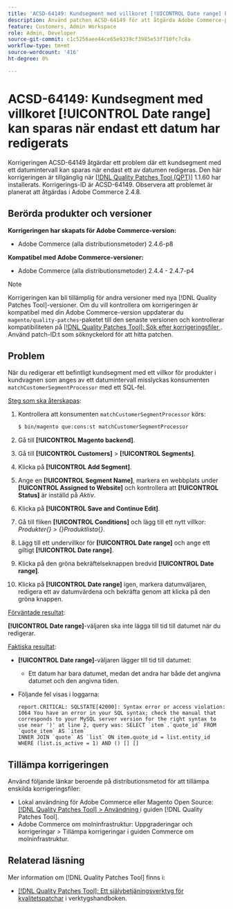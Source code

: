 ```yaml
---
title: 'ACSD-64149: Kundsegment med villkoret [!UICONTROL Date range] kan sparas när endast ett datum har redigerats'
description: Använd patchen ACSD-64149 för att åtgärda Adobe Commerce-problemet där kundsegment med ett **[!UICONTROL Date range]**-villkor kan sparas när endast ett av datumen redigeras.
feature: Customers, Admin Workspace
role: Admin, Developer
source-git-commit: c1c5256aee44ce65e9339cf3985e53f710fc7c8a
workflow-type: tm+mt
source-wordcount: '416'
ht-degree: 0%

---
```



# ACSD-64149: Kundsegment med villkoret [!UICONTROL Date range] kan sparas när endast ett datum har redigerats

Korrigeringen ACSD-64149 åtgärdar ett problem där ett kundsegment med ett datumintervall kan sparas när endast ett av datumen redigeras. Den här korrigeringen är tillgänglig när [[!DNL Quality Patches Tool (QPT)]](/help/tools/quality-patches-tool/quality-patches-tool-to-self-serve-quality-patches.md) 1.1.60 har installerats. Korrigerings-ID är ACSD-64149. Observera att problemet är planerat att åtgärdas i Adobe Commerce 2.4.8.

## Berörda produkter och versioner

**Korrigeringen har skapats för Adobe Commerce-version:**

* Adobe Commerce (alla distributionsmetoder) 2.4.6-p8

**Kompatibel med Adobe Commerce-versioner:**

* Adobe Commerce (alla distributionsmetoder) 2.4.4 - 2.4.7-p4

>[!NOTE]
>
>Korrigeringen kan bli tillämplig för andra versioner med nya [!DNL Quality Patches Tool]-versioner. Om du vill kontrollera om korrigeringen är kompatibel med din Adobe Commerce-version uppdaterar du `magento/quality-patches`-paketet till den senaste versionen och kontrollerar kompatibiliteten på [[!DNL Quality Patches Tool]: Sök efter korrigeringsfiler ](https://experienceleague.adobe.com/tools/commerce-quality-patches/index.html). Använd patch-ID:t som söknyckelord för att hitta patchen.

## Problem

När du redigerar ett befintligt kundsegment med ett villkor för produkter i kundvagnen som anges av ett datumintervall misslyckas konsumenten `matchCustomerSegmentProcessor` med ett SQL-fel.

<u>Steg som ska återskapas</u>:

1. Kontrollera att konsumenten `matchCustomerSegmentProcessor` körs:

   ```bash
   $ bin/magento que:cons:st matchCustomerSegmentProcessor
   ```

1. Gå till **[!UICONTROL Magento backend]**.
1. Gå till **[!UICONTROL Customers]** > **[!UICONTROL Segments]**.
1. Klicka på **[!UICONTROL Add Segment]**.
1. Ange en **[!UICONTROL Segment Name]**, markera en webbplats under **[!UICONTROL Assigned to Website]** och kontrollera att **[!UICONTROL Status]** är inställd på *Aktiv*.
1. Klicka på **[!UICONTROL Save and Continue Edit]**.
1. Gå till fliken **[!UICONTROL Conditions]** och lägg till ett nytt villkor: *Produkter{} > {}Produktlista*{*}*.
1. Lägg till ett undervillkor för **[!UICONTROL Date range]** och ange ett giltigt **[!UICONTROL Date range]**.
1. Klicka på den gröna bekräftelseknappen bredvid **[!UICONTROL Date range]**.
1. Klicka på **[!UICONTROL Date range]** igen, markera datumväljaren, redigera ett av datumvärdena och bekräfta genom att klicka på den gröna knappen.

<u>Förväntade resultat</u>:

**[!UICONTROL Date range]**-väljaren ska inte lägga till tid till datumet när du redigerar.

<u>Faktiska resultat</u>:

* **[!UICONTROL Date range]**-väljaren lägger till tid till datumet:
   * Ett datum har bara datumet, medan det andra har både det angivna datumet och den angivna tiden.
* Följande fel visas i loggarna:

  ```
  report.CRITICAL: SQLSTATE[42000]: Syntax error or access violation: 1064 You have an error in your SQL syntax; check the manual that corresponds to your MySQL server version for the right syntax to use near ')' at line 2, query was: SELECT `item`.`quote_id` FROM `quote_item` AS `item`
  INNER JOIN `quote` AS `list` ON item.quote_id = list.entity_id WHERE (list.is_active = 1) AND () [] []
  ```


## Tillämpa korrigeringen

Använd följande länkar beroende på distributionsmetod för att tillämpa enskilda korrigeringsfiler:

* Lokal användning för Adobe Commerce eller Magento Open Source: [[!DNL Quality Patches Tool] > Användning ](/help/tools/quality-patches-tool/usage.md) i guiden [!DNL Quality Patches Tool].
* Adobe Commerce om molninfrastruktur: Uppgraderingar och korrigeringar > Tillämpa korrigeringar i guiden Commerce om molninfrastruktur.

## Relaterad läsning

Mer information om [!DNL Quality Patches Tool] finns i:

* [[!DNL Quality Patches Tool]: Ett självbetjäningsverktyg för kvalitetspatchar](/help/tools/quality-patches-tool/quality-patches-tool-to-self-serve-quality-patches.md) i verktygshandboken.
